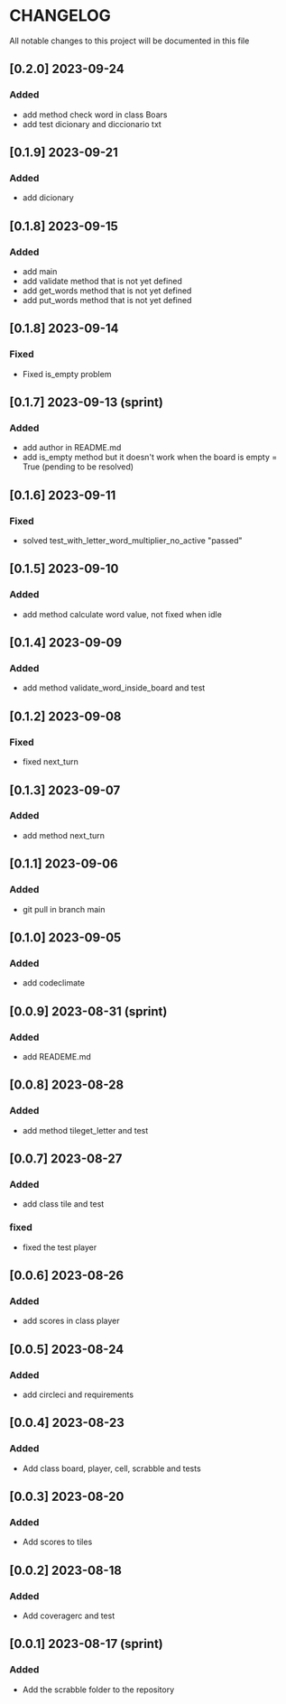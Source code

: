 # CHANGELOG

All notable changes to this project will be documented in this file

## [0.2.0] 2023-09-24

### Added


- add method check word in class Boars
- add test dicionary and diccionario txt 

## [0.1.9] 2023-09-21

### Added


- add dicionary

## [0.1.8] 2023-09-15

### Added


- add main
- add validate method that is not yet defined
- add get_words method that is not yet defined
- add put_words method that is not yet defined

## [0.1.8] 2023-09-14 

### Fixed


- Fixed is_empty problem

## [0.1.7] 2023-09-13 (sprint)

### Added


- add author in README.md
- add is_empty method but it doesn't work when the board is empty = True (pending to be resolved)

## [0.1.6] 2023-09-11

### Fixed


-  solved test_with_letter_word_multiplier_no_active "passed"

## [0.1.5] 2023-09-10

### Added


- add method calculate word value, not fixed when idle

## [0.1.4] 2023-09-09

### Added 


- add method validate_word_inside_board and test

## [0.1.2] 2023-09-08

### Fixed


- fixed next_turn

## [0.1.3] 2023-09-07
    
### Added


- add method next_turn

## [0.1.1] 2023-09-06

### Added


- git pull in branch main

## [0.1.0] 2023-09-05

### Added


- add codeclimate

## [0.0.9] 2023-08-31 (sprint)

### Added


- add READEME.md

## [0.0.8] 2023-08-28

### Added


- add method tileget_letter and test

## [0.0.7] 2023-08-27

### Added


- add class tile and test

### fixed


- fixed the test player

## [0.0.6] 2023-08-26

### Added 


- add scores in class player

## [0.0.5] 2023-08-24

### Added


- add circleci and requirements

## [0.0.4] 2023-08-23

### Added


- Add class board, player, cell, scrabble and tests

## [0.0.3] 2023-08-20

### Added


- Add scores to tiles

## [0.0.2] 2023-08-18

### Added


- Add coveragerc and test

## [0.0.1] 2023-08-17 (sprint)

### Added


- Add the scrabble folder to the repository
